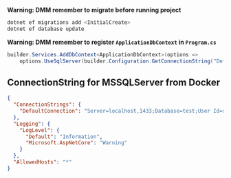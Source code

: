 **Warning: DMM remember to migrate before running project**

```bash
dotnet ef migrations add <InitialCreate>
dotnet ef database update
```

**Warning: DMM remember to register `ApplicationDbContext` in `Program.cs`**

```csharp
builder.Services.AddDbContext<ApplicationDbContext>(options =>
    options.UseSqlServer(builder.Configuration.GetConnectionString("DefaultConnection"))); 
```

## ConnectionString for MSSQLServer from Docker

```json lines   
{
  "ConnectionStrings": {
    "DefaultConnection": "Server=localhost,1433;Database=test;User Id=sa;Password=TLU@42742hoai;Integrated Security=False;Encrypt=False;"
  },
  "Logging": {
    "LogLevel": {
      "Default": "Information",
      "Microsoft.AspNetCore": "Warning"
    }
  },
  "AllowedHosts": "*"
}

```